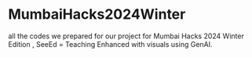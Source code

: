 # MumbaiHacks2024Winter
all the codes we prepared for our project for Mumbai Hacks 2024 Winter Edition , SeeEd = Teaching Enhanced with visuals using GenAI.
